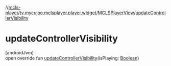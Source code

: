 //[mcls-player](../../../index.md)/[tv.mycujoo.mclsplayer.player.widget](../index.md)/[MCLSPlayerView](index.md)/[updateControllerVisibility](update-controller-visibility.md)

# updateControllerVisibility

[androidJvm]\
open override fun [updateControllerVisibility](update-controller-visibility.md)(isPlaying: [Boolean](https://kotlinlang.org/api/latest/jvm/stdlib/kotlin/-boolean/index.html))
